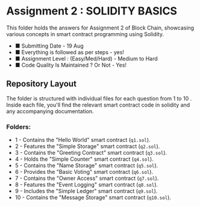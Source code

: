 # Assignment 2 : SOLIDITY BASICS

This folder holds the answers for Assignment 2 of Block Chain, showcasing various concepts in smart contract programming using Solidity.
- ■ Submitting Date - 19 Aug
- ■ Everything is followed as per steps - yes!
- ■ Assignment Level : (Easy/Med/Hard) - Medium to Hard
- ■ Code Quality Is Maintained ? Or Not - Yes!

## Repository Layout

The folder is structured with individual files for each question from 1 to 10 . Inside each file, you'll find the relevant smart contract code in solidity and any accompanying documentation.

### Folders:

- 1 - Contains the "Hello World" smart contract (`q1.sol`).
- 2 - Features the "Simple Storage" smart contract (`q2.sol`).
- 3 - Contains the "Greeting Contract" smart contract (`q3.sol`).
- 4 - Holds the "Simple Counter" smart contract (`q4.sol`).
- 5 - Contains the "Name Storage" smart contract (`q5.sol`).
- 6 - Provides the "Basic Voting" smart contract (`q6.sol`).
- 7 - Contains the "Owner Access" smart contract (`q7.sol`).
- 8 - Features the "Event Logging" smart contract (`q8.sol`).
- 9 - Includes the "Simple Ledger" smart contract (`q9.sol`).
- 10 - Contains the "Message Storage" smart contract (`q10.sol`).



